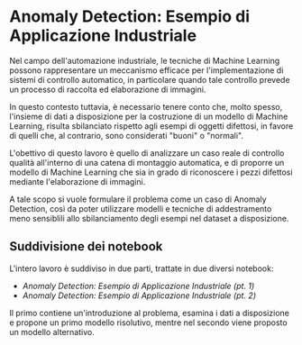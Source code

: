 # **Anomaly Detection: Esempio di Applicazione Industriale**

Nel campo dell'automazione industriale, le tecniche di Machine Learning possono rappresentare un meccanismo efficace per l'implementazione di sistemi di controllo automatico, in particolare quando tale controllo prevede un processo di raccolta ed elaborazione di immagini.

In questo contesto tuttavia, è necessario tenere conto che, molto spesso, l'insieme di dati a disposizione per la costruzione di un modello di Machine Learning, risulta sbilanciato rispetto agli esempi di oggetti difettosi, in favore di quelli che, al contrario, sono considerati "buoni" o "normali".

L'obettivo di questo lavoro è quello di analizzare un caso reale di controllo qualità all'interno di una catena di montaggio automatica, e di proporre un modello di Machine Learning che sia in grado di riconoscere i pezzi difettosi mediante l'elaborazione di immagini.

A tale scopo si vuole formulare il problema come un caso di Anomaly Detection, così da poter utilizzare modelli e tecniche di addestramento meno sensiblili allo sbilanciamento degli esempi nel dataset a disposizione. 

## Suddivisione dei notebook

L'intero lavoro è suddiviso in due parti, trattate in due diversi notebook:
- *Anomaly Detection: Esempio di Applicazione Industriale (pt. 1)*
- *Anomaly Detection: Esempio di Applicazione Industriale (pt. 2)*

Il primo contiene un'introduzione al problema, esamina i dati a disposizione e propone un primo modello risolutivo, mentre nel secondo viene proposto un modello alternativo.
